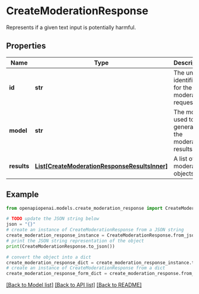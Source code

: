 # CreateModerationResponse

Represents if a given text input is potentially harmful.

## Properties

Name | Type | Description | Notes
------------ | ------------- | ------------- | -------------
**id** | **str** | The unique identifier for the moderation request. | 
**model** | **str** | The model used to generate the moderation results. | 
**results** | [**List[CreateModerationResponseResultsInner]**](CreateModerationResponseResultsInner.md) | A list of moderation objects. | 

## Example

```python
from openapiopenai.models.create_moderation_response import CreateModerationResponse

# TODO update the JSON string below
json = "{}"
# create an instance of CreateModerationResponse from a JSON string
create_moderation_response_instance = CreateModerationResponse.from_json(json)
# print the JSON string representation of the object
print(CreateModerationResponse.to_json())

# convert the object into a dict
create_moderation_response_dict = create_moderation_response_instance.to_dict()
# create an instance of CreateModerationResponse from a dict
create_moderation_response_form_dict = create_moderation_response.from_dict(create_moderation_response_dict)
```
[[Back to Model list]](../README.md#documentation-for-models) [[Back to API list]](../README.md#documentation-for-api-endpoints) [[Back to README]](../README.md)


